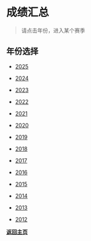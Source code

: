 # 成绩汇总


> 请点击年份，进入某个赛季
>


## 年份选择

- [2025](./Results/2025.md)

- [2024](./Results/2024.md)

- [2023](./Results/2023.md)

- [2022](./Results/2022.md)

- [2021](./Results/2021.md)

- [2020](./Results/2020.md)

- [2019](./Results/2019.md)

- [2018](./Results/2018.md)

- [2017](./Results/2017.md)

- [2016](./Results/2016.md)

- [2015](./Results/2015.md)

- [2014](./Results/2014.md)

- [2013](./Results/2013.md)

- [2012](./Results/2012.md)

<b>[返回主页](./Profile.md)</b>